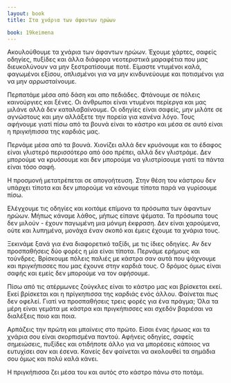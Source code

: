 ```yaml
---
layout: book
title: Στα χνάρια των άφαντων ηρώων

book: 19keimena
---
```

Ακουλούθουμε τα χνάρια των άφαντων ηρώων. Έχουμε χάρτες, σαφείς οδηγίες, πυξίδες και άλλα διάφορα νεοτεριστικά μαραφέτια που μας διευκολύνουν να μην ξεστρατίσουμε ποτέ. Είμαστε ντυμένοι καλά, φαγωμένοι εξίσου, οπλισμένοι για να μην κινδυνεύουμε και ποτισμένοι για να μην αρρωσταίνουμε.

Περπατάμε μέσα από δάση και απο πεδιάδες. Φτάνουμε σε πόλεις καινούργιες και ξένες. Οι άνθρωποι είναι ντυμένοι περίεργα και μας μιλάνε αλλά δεν καταλαβαίνουμε. Οι οδηγίες είναι σαφείς, μην μιλάτε σε αγνώστους και μην αλλάξετε την πορεία για κανένα λόγο. Τους αφήνουμε γιατί πίσω από τα βουνά είναι το κάστρο και μέσα σε αυτό είναι η πριγκήπισσα της καρδιάς μας.

Περνάμε μέσα από τα βουνά. Χιονίζει αλλά δεν κρυόνουμε και το έδαφος είναι γλιστερό περισσότερο από όσο πρέπει, αλλά δεν γλιστράμε. Δεν μπορούμε να κρυόσουμε και δεν μπορούμε να γλιστρίσουμε γιατί τα πάντα είναι τόσο σαφή.

Η προσμονή μετατρέπεται σε απογοήτευση. Στην θέση του κάστρου δεν υπάρχει τίποτα και δεν μπορούμε να κάνουμε τίποτα παρά να γυρίσουμε πίσω.

Ελέγχουμε τις οδηγίες και κοιτάμε επίμονα τα πρόσωπα των άφαντων ηρώων. Μήπως κάναμε λάθος, μήπως είπανε ψέματα. Τα πρόσωπα τους δεν μιλούν - έχουν παγωμένη μια μόνιμη έκφραση. Δεν είναι χαρούμενα, ούτε και λυπημένα, μονάχα έναν σκοπό και έμεις έχουμε τα χνάρια τους.

Ξεκινάμε ξανά για ένα διαφορετικό ταξίδι, με τις ίδιες οδηγίες. Αν δεν προσπαθήσεις δύο φορές η μία είναι τίποτα. Περνάμε ερήμους και τούνδρες. Βρίσκουμε πόλεις παλιές με κάστρα σαν αυτά που ψάχνουμε και πριγκήπισσες που μας έχουνε στην καρδιά τους. Ο δρόμος όμως είναι σαφής και εμείς δεν μπορούμε να τον αφήσουμε.

Πίσω από τις ατέρμωνες ζούγκλες είναι το κάστρο μας και βρίσκεται εκεί. Εκεί βρίσκεται και η πρίγκηπισσα της καρδιάς ενός άλλου. Φαίνεται πως δεν οφελεί. Γιατί να προσπαθήσεις τρεις φορές για ένα πράγμα; Όλα τα μέρη είναι γεμάτα με κάστρα και πριγκήπισσες και σχεδόν βαριέσαι να διαλέξεις ποιο και ποια.

Αρπάζεις την πρώτη και μπαίνεις στο πρώτο. Είσαι ένας ήρωας και τα χνάρια σου είναι σκορπισμένα παντού. Αφήνεις οδηγίες, σαφείς σημειώσεις, πυξίδες και οτιδήποτε άλλο για να μπορέσεις κάποιος να ευτυχίσει σαν και έσενα. Κανείς δεν φαίνεται να ακολουθεί τα σημάδια σου όμως και πολύ καλά κάνει.

Η πριγκήπισσα ζει μέσα του και αυτός στο κάστρο πάνω στο ποτάμι.
